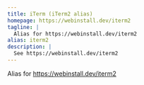 ```yaml
---
title: iTerm (iTerm2 alias)
homepage: https://webinstall.dev/iterm2
tagline: |
  Alias for https://webinstall.dev/iterm2
alias: iterm2
description: |
  See https://webinstall.dev/iterm2
---
```


Alias for https://webinstall.dev/iterm2
